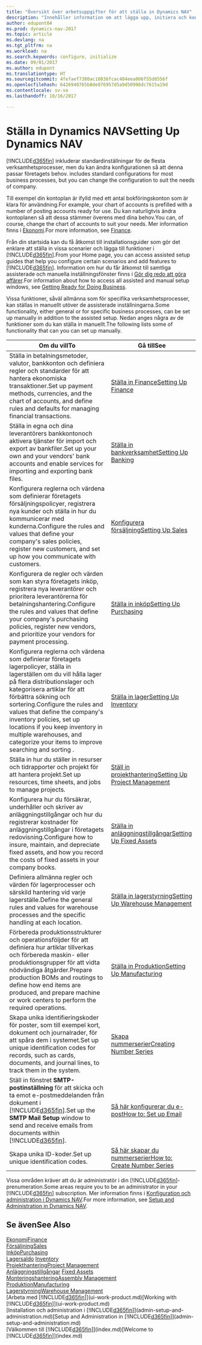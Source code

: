 ```yaml
---
title: "Översikt över arbetsuppgifter för att ställa in Dynamics NAV"
description: "Innehåller information om att lägga upp, initiera och konfigurera Dynamics NAV för att passa dina behov."
author: edupont04
ms.prod: dynamics-nav-2017
ms.topic: article
ms.devlang: na
ms.tgt_pltfrm: na
ms.workload: na
ms.search.keywords: configure, initialize
ms.date: 09/01/2017
ms.author: edupont
ms.translationtype: HT
ms.sourcegitcommit: 4fefaef7380ac10836fcac404eea006f55d8556f
ms.openlocfilehash: 6426940765b8de876957d5a9d50998dc7615a19d
ms.contentlocale: sv-se
ms.lasthandoff: 10/16/2017

---
```

# <a name="setting-up-dynamics-nav"></a><span data-ttu-id="90446-103">Ställa in Dynamics NAV</span><span class="sxs-lookup"><span data-stu-id="90446-103">Setting Up Dynamics NAV</span></span>
[!INCLUDE[d365fin](includes/d365fin_md.md)]<span data-ttu-id="90446-104"> inkluderar standardinställningar för de flesta verksamhetsprocesser, men du kan ändra konfigurationen så att denna passar företagets behov.</span><span class="sxs-lookup"><span data-stu-id="90446-104"> includes standard configurations for most business processes, but you can change the configuration to suit the needs of company.</span></span>

<span data-ttu-id="90446-105">Till exempel din kontoplan är ifylld med ett antal bokföringskonton som är klara för användning.</span><span class="sxs-lookup"><span data-stu-id="90446-105">For example, your chart of accounts is prefilled with a number of posting accounts ready for use.</span></span> <span data-ttu-id="90446-106">Du kan naturligtvis ändra kontoplanen så att dessa stämmer överens med dina behov.</span><span class="sxs-lookup"><span data-stu-id="90446-106">You can, of course, change the chart of accounts to suit your needs.</span></span> <span data-ttu-id="90446-107">Mer information finns i [Ekonomi](finance.md).</span><span class="sxs-lookup"><span data-stu-id="90446-107">For more information, see [Finance](finance.md).</span></span>

<span data-ttu-id="90446-108">Från din startsida kan du få åtkomst till installationsguider som gör det enklare att ställa in vissa scenarier och lägga till funktioner i [!INCLUDE[d365fin](includes/d365fin_md.md)].</span><span class="sxs-lookup"><span data-stu-id="90446-108">From your Home page, you can access assisted setup guides that help you configure certain scenarios and add features to [!INCLUDE[d365fin](includes/d365fin_md.md)].</span></span> <span data-ttu-id="90446-109">Information om hur du får åtkomst till samtliga assisterade och manuella inställningsfönster finns i [Gör dig redo att göra affärer](ui-get-ready-business.md).</span><span class="sxs-lookup"><span data-stu-id="90446-109">For information about how to access all assisted and manual setup windows, see [Getting Ready for Doing Business](ui-get-ready-business.md).</span></span>

<span data-ttu-id="90446-110">Vissa funktioner, såväl allmänna som för specifika verksamhetsprocesser, kan ställas in manuellt utöver de assisterade inställningarna.</span><span class="sxs-lookup"><span data-stu-id="90446-110">Some functionality, either general or for specific business processes, can be set up manually in addition to the assisted setup.</span></span> <span data-ttu-id="90446-111">Nedan anges några av de funktioner som du kan ställa in manuellt.</span><span class="sxs-lookup"><span data-stu-id="90446-111">The following lists some of functionality that can you can set up manually.</span></span>

| <span data-ttu-id="90446-112">Om du vill</span><span class="sxs-lookup"><span data-stu-id="90446-112">To</span></span> | <span data-ttu-id="90446-113">Gå till</span><span class="sxs-lookup"><span data-stu-id="90446-113">See</span></span> |
| --- | --- |
| <span data-ttu-id="90446-114">Ställa in betalningsmetoder, valutor, bankkonton och definiera regler och standarder för att hantera ekonomiska transaktioner.</span><span class="sxs-lookup"><span data-stu-id="90446-114">Set up payment methods, currencies, and the chart of accounts, and define rules and defaults for managing financial transactions.</span></span> |[<span data-ttu-id="90446-115">Ställa in Finance</span><span class="sxs-lookup"><span data-stu-id="90446-115">Setting Up Finance</span></span>](finance-setup-finance.md) |
| <span data-ttu-id="90446-116">Ställa in egna och dina leverantörers bankkontonoch aktivera tjänster för import och export av bankfiler.</span><span class="sxs-lookup"><span data-stu-id="90446-116">Set up your own and your vendors' bank accounts and enable services for importing and exporting bank files.</span></span> |[<span data-ttu-id="90446-117">Ställa in bankverksamhet</span><span class="sxs-lookup"><span data-stu-id="90446-117">Setting Up Banking</span></span>](bank-setup-banking.md) |
| <span data-ttu-id="90446-118">Konfigurera reglerna och värdena som definierar företagets försäljningspolicyer, registrera nya kunder och ställa in hur du kommunicerar med kunderna.</span><span class="sxs-lookup"><span data-stu-id="90446-118">Configure the rules and values that define your company's sales policies, register new customers, and set up how you communicate with customers.</span></span> |[<span data-ttu-id="90446-119">Konfigurera försäljning</span><span class="sxs-lookup"><span data-stu-id="90446-119">Setting Up Sales</span></span>](sales-setup-sales.md) |
| <span data-ttu-id="90446-120">Konfigurera de regler och värden som kan styra företagets inköp, registrera nya leverantörer och prioritera leverantörerna för betalningshantering.</span><span class="sxs-lookup"><span data-stu-id="90446-120">Configure the rules and values that define your company's purchasing policies, register new vendors, and prioritize your vendors for payment processing.</span></span> |[<span data-ttu-id="90446-121">Ställa in inköp</span><span class="sxs-lookup"><span data-stu-id="90446-121">Setting Up Purchasing</span></span>](purchasing-setup-purchasing.md) |
| <span data-ttu-id="90446-122">Konfigurera reglerna och värdena som definierar företagets lagerpolicyer, ställa in lagerställen om du vill hålla lager på flera distributionslager och kategorisera artiklar för att förbättra sökning och sortering.</span><span class="sxs-lookup"><span data-stu-id="90446-122">Configure the rules and values that define the company's inventory policies, set up locations if you keep inventory in multiple warehouses, and categorize your items to improve searching and sorting .</span></span> |[<span data-ttu-id="90446-123">Ställa in lager</span><span class="sxs-lookup"><span data-stu-id="90446-123">Setting Up Inventory</span></span>](inventory-setup-inventory.md) |
| <span data-ttu-id="90446-124">Ställa in hur du ställer in resurser och tidrapporter och projekt för att hantera projekt.</span><span class="sxs-lookup"><span data-stu-id="90446-124">Set up resources, time sheets, and jobs to manage projects.</span></span> |[<span data-ttu-id="90446-125">Ställ in projekthantering</span><span class="sxs-lookup"><span data-stu-id="90446-125">Setting Up Project Management</span></span>](projects-setup-projects.md) |
| <span data-ttu-id="90446-126">Konfigurera hur du försäkrar, underhåller och skriver av anläggningstillgångar och hur du registrerar kostnader för anläggningstillgångar i företagets redovisning.</span><span class="sxs-lookup"><span data-stu-id="90446-126">Configure how to insure, maintain, and depreciate fixed assets, and how you record the costs of fixed assets in your company books.</span></span> |[<span data-ttu-id="90446-127">Ställa in anläggningstillgångar</span><span class="sxs-lookup"><span data-stu-id="90446-127">Setting Up Fixed Assets</span></span>](fa-setup.md) |
|<span data-ttu-id="90446-128">Definiera allmänna regler och värden för lagerprocesser och särskild hantering vid varje lagerställe.</span><span class="sxs-lookup"><span data-stu-id="90446-128">Define the general rules and values for warehouse processes and the specific handling at each location.</span></span>|[<span data-ttu-id="90446-129">Ställa in lagerstyrning</span><span class="sxs-lookup"><span data-stu-id="90446-129">Setting Up Warehouse Management</span></span>](warehouse-setup-warehouse.md)|
|<span data-ttu-id="90446-130">Förbereda produktionsstrukturer och operationsföljder för att definiera hur artiklar tillverkas och förbereda maskin- eller produktionsgrupper för att vidta nödvändiga åtgärder.</span><span class="sxs-lookup"><span data-stu-id="90446-130">Prepare production BOMs and routings to define how end items are produced, and prepare machine or work centers to perform the required operations.</span></span>|[<span data-ttu-id="90446-131">Ställa in Produktion</span><span class="sxs-lookup"><span data-stu-id="90446-131">Setting Up Manufacturing</span></span>](production-configure-production-processes.md)|
| <span data-ttu-id="90446-132">Skapa unika identifieringskoder för poster, som till exempel kort, dokument och journalrader, för att spåra dem i systemet.</span><span class="sxs-lookup"><span data-stu-id="90446-132">Set up unique identification codes for records, such as cards, documents, and journal lines, to track them in the system.</span></span> |[<span data-ttu-id="90446-133">Skapa nummerserier</span><span class="sxs-lookup"><span data-stu-id="90446-133">Creating Number Series</span></span>](ui-create-number-series.md) |
| <span data-ttu-id="90446-134">Ställ in fönstret **SMTP-postinställning** för att skicka och ta emot e-postmeddelanden från dokument i [!INCLUDE[d365fin](includes/d365fin_md.md)].</span><span class="sxs-lookup"><span data-stu-id="90446-134">Set up the **SMTP Mail Setup** window to send and receive emails from documents within [!INCLUDE[d365fin](includes/d365fin_md.md)].</span></span> |[<span data-ttu-id="90446-135">Så här konfigurerar du e-post</span><span class="sxs-lookup"><span data-stu-id="90446-135">How to: Set up Email</span></span>](madeira-how-setup-email.md) |
| <span data-ttu-id="90446-136">Skapa unika ID-koder.</span><span class="sxs-lookup"><span data-stu-id="90446-136">Set up unique identification codes.</span></span> |[<span data-ttu-id="90446-137">Så här skapar du nummerserier</span><span class="sxs-lookup"><span data-stu-id="90446-137">How to: Create Number Series</span></span>](ui-create-number-series.md) |

<span data-ttu-id="90446-138">Vissa områden kräver att du är administratör i din [!INCLUDE[d365fin](includes/d365fin_md.md)]-prenumeration.</span><span class="sxs-lookup"><span data-stu-id="90446-138">Some areas require you to be an administrator in your [!INCLUDE[d365fin](includes/d365fin_md.md)] subscription.</span></span> <span data-ttu-id="90446-139">Mer information finns i [Konfiguration och administration i Dynamics NAV](admin-setup-and-administration.md).</span><span class="sxs-lookup"><span data-stu-id="90446-139">For more information, see [Setup and Administration in Dynamics NAV](admin-setup-and-administration.md).</span></span>  

## <a name="see-also"></a><span data-ttu-id="90446-140">Se även</span><span class="sxs-lookup"><span data-stu-id="90446-140">See Also</span></span>
[<span data-ttu-id="90446-141">Ekonomi</span><span class="sxs-lookup"><span data-stu-id="90446-141">Finance</span></span>](finance.md)  
[<span data-ttu-id="90446-142">Försäljning</span><span class="sxs-lookup"><span data-stu-id="90446-142">Sales</span></span>](sales-manage-sales.md)  
[<span data-ttu-id="90446-143">Inköp</span><span class="sxs-lookup"><span data-stu-id="90446-143">Purchasing</span></span>](purchasing-manage-purchasing.md)  
<span data-ttu-id="90446-144">[Lagersaldo](inventory-manage-inventory.md)  </span><span class="sxs-lookup"><span data-stu-id="90446-144">[Inventory](inventory-manage-inventory.md)  </span></span>  
[<span data-ttu-id="90446-145">Projekthantering</span><span class="sxs-lookup"><span data-stu-id="90446-145">Project Management</span></span>](projects-manage-projects.md)  
<span data-ttu-id="90446-146">[Anläggningstillgångar](fa-manage.md)  </span><span class="sxs-lookup"><span data-stu-id="90446-146">[Fixed Assets](fa-manage.md)  </span></span>  
[<span data-ttu-id="90446-147">Monteringshantering</span><span class="sxs-lookup"><span data-stu-id="90446-147">Assembly Management</span></span>](assembly-assemble-items.md)  
[<span data-ttu-id="90446-148">Produktion</span><span class="sxs-lookup"><span data-stu-id="90446-148">Manufacturing</span></span>](production-manage-manufacturing.md)  
[<span data-ttu-id="90446-149">Lagerstyrning</span><span class="sxs-lookup"><span data-stu-id="90446-149">Warehouse Management</span></span>](warehouse-manage-warehouse.md)  
<span data-ttu-id="90446-150">[Arbeta med [!INCLUDE[d365fin](includes/d365fin_md.md)]](ui-work-product.md)</span><span class="sxs-lookup"><span data-stu-id="90446-150">[Working with [!INCLUDE[d365fin](includes/d365fin_md.md)]](ui-work-product.md)</span></span>  
<span data-ttu-id="90446-151">[Installation och administration i [!INCLUDE[d365fin](includes/d365fin_md.md)]](admin-setup-and-administration.md)</span><span class="sxs-lookup"><span data-stu-id="90446-151">[Setup and Administration in [!INCLUDE[d365fin](includes/d365fin_md.md)]](admin-setup-and-administration.md)</span></span>  
<span data-ttu-id="90446-152">[Välkommen till [!INCLUDE[d365fin](includes/d365fin_md.md)]](index.md)</span><span class="sxs-lookup"><span data-stu-id="90446-152">[Welcome to [!INCLUDE[d365fin](includes/d365fin_md.md)]](index.md)</span></span>  

##

